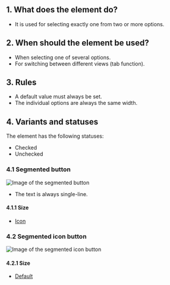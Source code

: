 ## 1. What does the element do?
*   It is used for selecting exactly one from two or more options.

## 2. When should the element be used?
*   When selecting one of several options.
*   For switching between different views (tab function).

## 3. Rules
*   A default value must always be set.
*   The individual options are always the same width.

## 4. Variants and statuses
The element has the following statuses:
*   Checked
*   Unchecked

### 4.1 Segmented button
![Image of the segmented button](https://raw.githubusercontent.com/sbb-design-systems/sbb-design-system/master/mobile/elements/segmented-button/images/ME11_Text.png 'class: image')

*   The text is always single-line.

#### 4.1.1 Size
*   [Icon](https://sbb.invisionapp.com/d/main#/console/14051805/313166960/inspect)

### 4.2 Segmented icon button
![Image of the segmented icon button](https://raw.githubusercontent.com/sbb-design-systems/sbb-design-system/master/mobile/elements/segmented-button/images/ME11_Icon.png 'class: image')


#### 4.2.1 Size
*   [Default](https://sbb.invisionapp.com/d/main#/console/14051805/313166959/inspect)